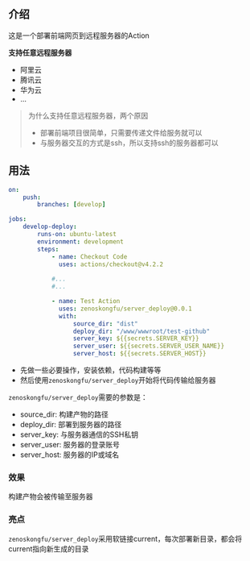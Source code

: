 ## 介绍

这是一个部署前端网页到远程服务器的Action

**支持任意远程服务器**
- 阿里云
- 腾讯云
- 华为云
- ...

> 为什么支持任意远程服务器，两个原因
> - 部署前端项目很简单，只需要传递文件给服务就可以
> - 与服务器交互的方式是ssh，所以支持ssh的服务器都可以

## 用法

```yml
on:
    push:
        branches: [develop]

jobs:
    develop-deploy:
        runs-on: ubuntu-latest
        environment: development
        steps:
            - name: Checkout Code
              uses: actions/checkout@v4.2.2
            
            #...
            #...

            - name: Test Action
              uses: zenoskongfu/server_deploy@0.0.1
              with:
                  source_dir: "dist"
                  deploy_dir: "/www/wwwroot/test-github"
                  server_key: ${{secrets.SERVER_KEY}}
                  server_user: ${{secrets.SERVER_USER_NAME}}
                  server_host: ${{secrets.SERVER_HOST}}

```
- 先做一些必要操作，安装依赖，代码构建等等
- 然后使用`zenoskongfu/server_deploy`开始将代码传输给服务器
  
`zenoskongfu/server_deploy`需要的参数是：
- source_dir: 构建产物的路径
- deploy_dir: 部署到服务器的路径
- server_key: 与服务器通信的SSH私钥
- server_user: 服务器的登录账号
- server_host: 服务器的IP或域名


### 效果

构建产物会被传输至服务器

### 亮点

`zenoskongfu/server_deploy`采用软链接current，每次部署新目录，都会将current指向新生成的目录

